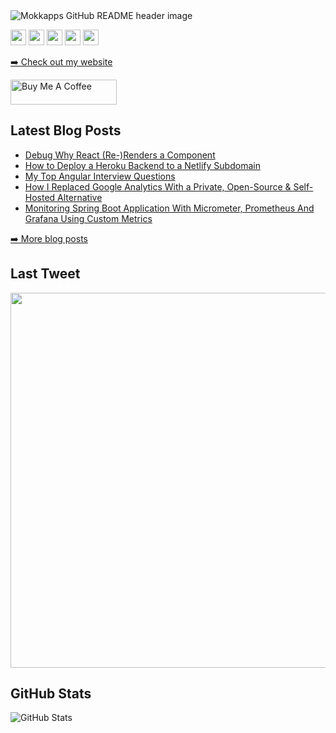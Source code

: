 <img src="https://github.com/mokkapps/mokkapps/blob/master/header.png" alt="Mokkapps GitHub README header image">
<p><a href="https://www.twitter.com/mokkapps"><img src="https://img.shields.io/badge/twitter-%231DA1F2.svg?&style=for-the-badge&logo=twitter&logoColor=white" height=25></a> <a href="https://www.linkedin.com/in/michael-hoffmann-3b8933b1"><img src="https://img.shields.io/badge/linkedin-%230077B5.svg?&style=for-the-badge&logo=linkedin&logoColor=white" height=25></a> <a href="https://www.instagram.com/mokkapps/"><img src="https://img.shields.io/badge/instagram-%23E4405F.svg?&style=for-the-badge&logo=instagram&logoColor=white" height=25></a> <a href="https://medium.com/@MokkappsDev"><img src="https://img.shields.io/badge/medium-%2312100E.svg?&style=for-the-badge&logo=medium&logoColor=white" height=25></a> <a href="https://dev.to/mokkapps"><img src="https://img.shields.io/badge/DEV.TO-%230A0A0A.svg?&style=for-the-badge&logo=dev-dot-to&logoColor=white" height=25></a></p>
<p><a href="https://www.mokkapps.de">➡️ Check out my website</a></p>
  <a href="https://www.buymeacoffee.com/mokkapps" target="_blank" rel="noreferrer nofollow">
      <img src="https://cdn.buymeacoffee.com/buttons/default-red.png" alt="Buy Me A Coffee" height="40" width="170" >
    </a>
<h2>Latest Blog Posts</h2>
  <ul>
    <li><a href=https://www.mokkapps.de/blog/debug-why-react-re-renders-a-component/>Debug Why React (Re-)Renders a Component</a></li><li><a href=https://www.mokkapps.de/blog/how-to-deploy-a-heroku-backend-to-a-netlify-subdomain/>How to Deploy a Heroku Backend to a Netlify Subdomain</a></li><li><a href=https://www.mokkapps.de/blog/my-top-angular-interview-questions/>My Top Angular Interview Questions</a></li><li><a href=https://www.mokkapps.de/blog/how-i-replaced-google-analytics-with-a-private-open-source-and-self-hosted-alternative/>How I Replaced Google Analytics With a Private, Open-Source & Self-Hosted Alternative</a></li><li><a href=https://www.mokkapps.de/blog/monitoring-spring-boot-application-with-micrometer-prometheus-and-grafana-using-custom-metrics/>Monitoring Spring Boot Application With Micrometer, Prometheus And Grafana Using Custom Metrics</a></li>
  </ul>
<p><a href="https://www.mokkapps.de/blog">➡️ More blog posts</a></p>
<h2>Last Tweet</h2>
<p><a href="https://www.twitter.com/mokkapps"><img src="https://github.com/mokkapps/mokkapps/blob/master/tweet.png" width="600"></a></p>
<h2>GitHub Stats</h2>
<p><img src="https://github-readme-stats.vercel.app/api?username=mokkapps&amp;show_icons=true" alt="GitHub Stats"></p>
